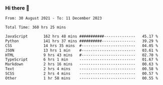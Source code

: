 ### Hi there 👋

<!--
**dominoto/dominoto** is a ✨ _special_ ✨ repository because its `README.md` (this file) appears on your GitHub profile.

Here are some ideas to get you started:

- 🔭 I’m currently working on ...
- 🌱 I’m currently learning ...
- 👯 I’m looking to collaborate on ...
- 🤔 I’m looking for help with ...
- 💬 Ask me about ...
- 📫 How to reach me: ...
- 😄 Pronouns: ...
- ⚡ Fun fact: ...
-->
<!--START_SECTION:waka-->

```txt
From: 30 August 2021 - To: 11 December 2023

Total Time: 360 hrs 25 mins

JavaScript       162 hrs 48 mins ###########--------------   45.17 %
Python           141 hrs 37 mins ##########---------------   39.29 %
CSS              14 hrs 35 mins  #------------------------   04.05 %
JSON             13 hrs 1 min    #------------------------   03.61 %
HTML             9 hrs 43 mins   #------------------------   02.70 %
TypeScript       6 hrs 1 min     -------------------------   01.67 %
Markdown         2 hrs 16 mins   -------------------------   00.63 %
Text             2 hrs 4 mins    -------------------------   00.58 %
SCSS             2 hrs 4 mins    -------------------------   00.57 %
Other            1 hr 58 mins    -------------------------   00.55 %
```

<!--END_SECTION:waka-->
